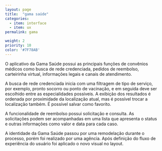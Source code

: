 ```yaml
---
layout: page
title:  "gama saúde"
categories:
  - item: interface
  - item: ux
permalink: gama

weight: 2
priority: 10
color: '#7F78AB'
---
```


O aplicativo da Gama Saúde possui as principais funções de convênios médicos como busca de rede credenciada, pedidos de reembolso, carteirinha virtual, informações legais e canais de atendimento.

A busca de rede credenciada inicia com uma filtragem de tipo de serviço, por exemplo, pronto socorro ou ponto de vacinação, e em seguida deve ser escolhido entre as especialidades possíveis. A exibição dos resultados é ordenada por proximidade da localização atual, mas é possível trocar a localização também. É possível salvar como favorito.

A funcionalidade de reembolso possui solicitação e consulta. As solicitações podem ser acompanhadas em uma lista que apresenta o status e outras informações como valor e data para cada caso.

A identidade da Gama Saúde passou por uma remodelação durante o processo, porém foi realizado por uma agência. Após definição do fluxo de experiência do usuário foi aplicado o novo visual no layout.
